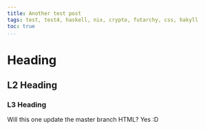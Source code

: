 ```yaml
---
title: Another test post
tags: test, test4, haskell, nix, crypto, futarchy, css, hakyll
toc: true
...
```


<!-- TODO why no TOC? -->

# Heading

## L2 Heading

### L3 Heading

Will this one update the master branch HTML?
Yes :D
